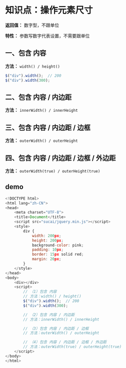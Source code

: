 # 知识点：操作元素尺寸

**返回值：** 数字型，不跟单位

**特性：** 参数写数字代表设置，不需要跟单位

## 一、包含 内容

**方法：** `width() / height()`

```js
$("div").width();  // 200
$("div").width(300);
```

## 二、包含 内容 / 内边距

**方法：** `innerWidth() / innerHeight`

## 三、包含 内容 / 内边距 / 边框

**方法：** `outerWidth() / outerHeight`

## 四、包含 内容 / 内边距 / 边框 / 外边距

**方法：** `outerWidth(true) / outerHeight(true)`

## demo
```js
<!DOCTYPE html>
<html lang="zh-CN">
<head>
    <meta charset="UTF-8">
    <title>Document</title>
    <script src="sucai/jquery.min.js"></script>
    <style>
        div {
            width: 200px;
            height: 200px;
            background-color: pink;
            padding: 10px;
            border: 15px solid red;
            margin: 20px;
        }
    </style>
</head>
<body>
    <div></div>
    <script>
        // （1）包含 内容
        // 方法：width() / height()
        $("div").width();  // 200
        $("div").width(300);

        // （2）包含 内容 / 内边距
        // 方法：innerWidth() / innerHeight

        // （3）包含 内容 / 内边距 / 边框
        // 方法：outerWidth() / outerHeight

        // （4）包含 内容 / 内边距 / 边框 / 外边距
        // 方法：outerWidth(true) / outerHeight(true)
    </script>
</body>
</html>
```